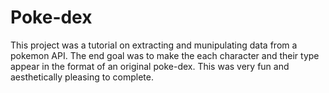 # Poke-dex

This project was a tutorial on extracting and munipulating data from a pokemon API. The end goal was to make the each character and their type appear in the format of an original poke-dex. This was very fun and aesthetically pleasing to complete. 

